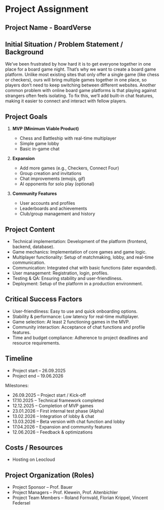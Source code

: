 
# Project Assignment

## Project Name - BoardVerse

## Initial Situation / Problem Statement / Background

We’ve been frustrated by how hard it is to get everyone together in one place for a board game night. That’s why we want to create a board game platform. Unlike most existing sites that only offer a single game (like chess or checkers), ours will bring multiple games together in one place, so players don’t need to keep switching between different websites. Another common problem with online board game platforms is that playing against strangers often feels isolating. To fix this, we’ll add built-in chat features, making it easier to connect and interact with fellow players.

## Project Goals

1. **MVP (Minimum Viable Product)**

   * Chess and Battleship with real-time multiplayer
   * Simple game lobby
   * Basic in-game chat

2. **Expansion**

   * Add more games (e.g., Checkers, Connect Four)
   * Group creation and invitations
   * Chat improvements (emojis, gif)
   * AI opponents for solo play (optional)

3. **Community Features**

   * User accounts and profiles
   * Leaderboards and achievements
   * Club/group management and history

## Project Content

* Technical implementation: Development of the platform (frontend, backend, database).
* Game mechanics: Implementation of core games and game logic.
* Multiplayer functionality: Setup of matchmaking, lobby, and real-time communication.
* Communication: Integrated chat with basic functions (later expanded).
* User management: Registration, login, profiles.
* Testing & QA: Ensuring stability and user-friendliness.
* Deployment: Setup of the platform in a production environment.

## Critical Success Factors

* User-friendliness: Easy to use and quick onboarding options.
* Stability & performance: Low latency for real-time multiplayer.
* Game selection: At least 2 functioning games in the MVP.
* Community interaction: Acceptance of chat functions and profile features.
* Time and budget compliance: Adherence to project deadlines and resource requirements.

## Timeline

* Project start – 26.09.2025
* Project end – 19.06.2026

Milestones:

* 26.09.2025 – Project start / Kick-off
* 17.10.2025 – Technical framework completed
* 12.12.2025 – Completion of MVP games
* 23.01.2026 – First internal test phase (Alpha)
* 13.02.2026 – Integration of lobby & chat
* 13.03.2026 – Beta version with chat function and lobby
* 17.04.2026 – Expansion and community features
* 12.06.2026 – Feedback & optimizations

## Costs / Resources

* Hosting on Leocloud

## Project Organization (Roles)

* Project Sponsor – Prof. Bauer
* Project Managers – Prof. Klewein, Prof. Aitenbichler
* Project Team Members – Roland Fornvald, Florian Krippel, Vincent Federsel
